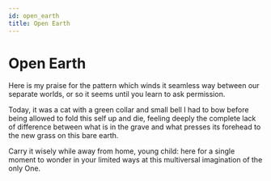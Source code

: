 ```yaml
---
id: open_earth
title: Open Earth
---
```


# Open Earth

Here is my praise for the pattern
which winds it seamless way
between our separate worlds,
or so it seems until you learn 
to ask permission.

Today, it was a cat with a green collar
and small bell I had to bow before being
allowed to fold this self up and die,
feeling deeply the complete lack of difference
between what is in the grave and what presses
its forehead to the new grass on this bare earth.

Carry it wisely while away
from home, young child:
here for a single moment
to wonder in your limited ways
at this multiversal imagination
of the only One.

